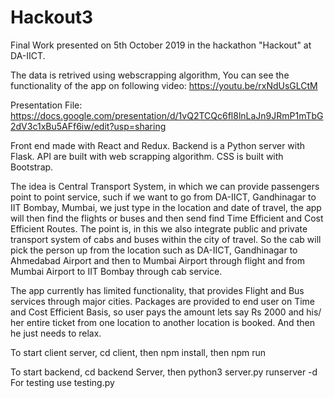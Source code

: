 # Hackout3
Final Work presented on 5th October 2019 in the hackathon "Hackout" at DA-IICT.

The data is retrived using webscrapping algorithm, You can see the functionality of the app on following video:
https://youtu.be/rxNdUsGLCtM

Presentation File: https://docs.google.com/presentation/d/1vQ2TCQc6fl8lnLaJn9JRmP1mTbG2dV3c1xBu5AFf6iw/edit?usp=sharing

Front end made with React and Redux. Backend is a Python server with Flask. API are built with web scrapping algorithm. CSS is built with Bootstrap.

The idea is Central Transport System, in which we can provide passengers point to point service, such if we want to go from DA-IICT, Gandhinagar to IIT Bombay, Mumbai, we just type in the location and date of travel, the app will then find the flights or buses and then send find Time Efficient and Cost Efficient Routes. The point is, in this we also integrate public and private transport system of cabs and buses within the city of travel. So the cab will pick the person up from the location such as DA-IICT, Gandhinagar to Ahmedabad Airport and then to Mumbai Airport through flight and from Mumbai Airport to IIT Bombay through cab service. 

The app currently has limited functionality, that provides Flight and Bus services through major cities. Packages are provided to end user on Time and Cost Efficient Basis, so user pays the amount lets say Rs 2000 and his/ her entire ticket from one location to another location is booked. And then he just needs to relax.



To start client server, cd client, then npm install, then npm run

To start backend, cd backend Server, then  python3 server.py runserver -d
For testing use testing.py

